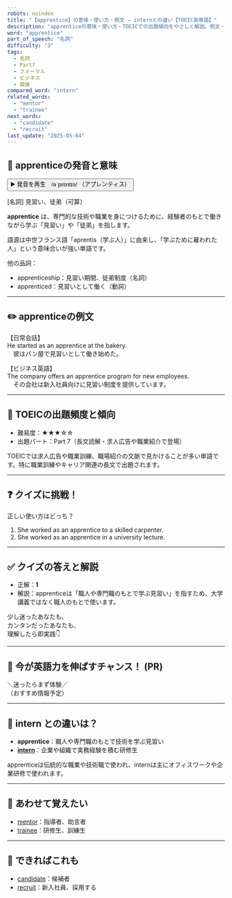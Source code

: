 ```yaml
---
robots: noindex
title: "【apprentice】の意味・使い方・例文 ― internとの違い【TOEIC英単語】"
description: "apprenticeの意味・使い方・TOEICでの出題傾向をやさしく解説。例文・クイズ付きでinternとの違いもわかりやすく学べます。"
word: "apprentice"
part_of_speech: "名詞"
difficulty: "3"
tags:
  - 名詞
  - Part7
  - フォーマル
  - ビジネス
  - 面接
compared_word: "intern"
related_words:
  - "mentor"
  - "trainee"
next_words:
  - "candidate"
  - "recruit"
last_update: "2025-05-04"
---
```


## 🔰 apprenticeの発音と意味

<button class="play-audio" onclick="playTTS('apprentice')">
  <span class="play-audio-main">
    ▶️ 発音を再生　/əˈprɛntɪs/
  </span>
  <span class="play-audio-sub">
    （アプレンティス）
  </span>
</button>

[名詞] 見習い、徒弟（可算）

**apprentice** は、専門的な技術や職業を身につけるために、経験者のもとで働きながら学ぶ「見習い」や「徒弟」を指します。

語源は中世フランス語「aprentis（学ぶ人）」に由来し、「学ぶために雇われた人」という意味合いが強い単語です。

他の品詞：  
- apprenticeship：見習い期間、徒弟制度（名詞）
- apprenticed：見習いとして働く（動詞）

---

## ✏️ apprenticeの例文

【日常会話】  
He started as an apprentice at the bakery.  
　彼はパン屋で見習いとして働き始めた。

【ビジネス英語】  
The company offers an apprentice program for new employees.  
　その会社は新入社員向けに見習い制度を提供しています。

---

## 🎯 TOEICの出題頻度と傾向

- 難易度：★★★☆☆
- 出題パート：Part 7（長文読解・求人広告や職業紹介で登場）

TOEICでは求人広告や職業訓練、職場紹介の文脈で見かけることが多い単語です。特に職業訓練やキャリア関連の長文で出題されます。

---

## ❓ クイズに挑戦！

正しい使い方はどっち？

1. She worked as an apprentice to a skilled carpenter.  
2. She worked as an apprentice in a university lecture.

---

## ✅ クイズの答えと解説

- 正解：**1**
- 解説：apprenticeは「職人や専門職のもとで学ぶ見習い」を指すため、大学講義ではなく職人のもとで使います。

少し迷ったあなたも、  
カンタンだったあなたも、  
理解したら即実践👇️

---

## 🚀 今が英語力を伸ばすチャンス！ (PR)

<div class="info-center">
＼迷ったらまず体験／<br>  
（おすすめ情報予定）
</div>

---

## 🤔  intern との違いは？

- **apprentice**：職人や専門職のもとで技術を学ぶ見習い
- **[intern](/intern)**：企業や組織で実務経験を積む研修生

apprenticeは伝統的な職業や技術職で使われ、internは主にオフィスワークや企業研修で使われます。

---

## 🧩 あわせて覚えたい

- [mentor](/mentor)：指導者、助言者
- [trainee](/trainee)：研修生、訓練生

---

## 📖 できればこれも

- [candidate](/candidate)：候補者
- [recruit](/recruit)：新入社員、採用する

<!-- cvid: aid23_bid39 -->
